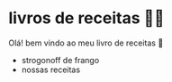 # livros de receitas :man_astronaut:

Olá! bem vindo ao meu livro de receitas  :wave:

- strogonoff de frango
- nossas receitas

